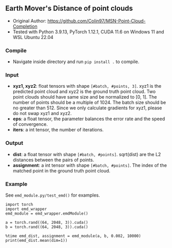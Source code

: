 ## Earth Mover's Distance of point clouds

- Original Author: https://github.com/Colin97/MSN-Point-Cloud-Completion
- Tested with Python 3.9.13, PyTorch 1.12.1, CUDA 11.6 on Windows 11 and WSL Ubuntu 22.04

### Compile
- Navigate inside directory and run `pip install .` to compile.

### Input

- **xyz1, xyz2**: float tensors with shape `[#batch, #points, 3]`. xyz1 is the predicted point cloud and xyz2 is the ground truth point cloud. Two point clouds should have same size and be normalized to [0, 1]. The number of points should be a multiple of 1024. The batch size should be no greater than 512. Since we only calculate gradients for xyz1, please do not swap xyz1 and xyz2.
- **eps**: a float tensor, the parameter balances the error rate and the speed of convergence.
- **iters**: a int tensor, the number of iterations.

### Output

- **dist**: a float tensor with shape `[#batch, #points]`. sqrt(dist) are the L2 distances between the pairs of points.
- **assignment**: a int tensor with shape `[#batch, #points]`. The index of the matched point in the ground truth point cloud.

### Example
See `emd_module.py/test_emd()` for examples.

```
import torch
import emd_wrapper
emd_module = emd_wrapper.emdModule()

a = torch.rand((64, 2048, 3)).cuda()
b = torch.rand((64, 2048, 3)).cuda()

%time emd_dist, assignment = emd_module(a, b, 0.002, 10000)
print(emd_dist.mean(dim=1))
```